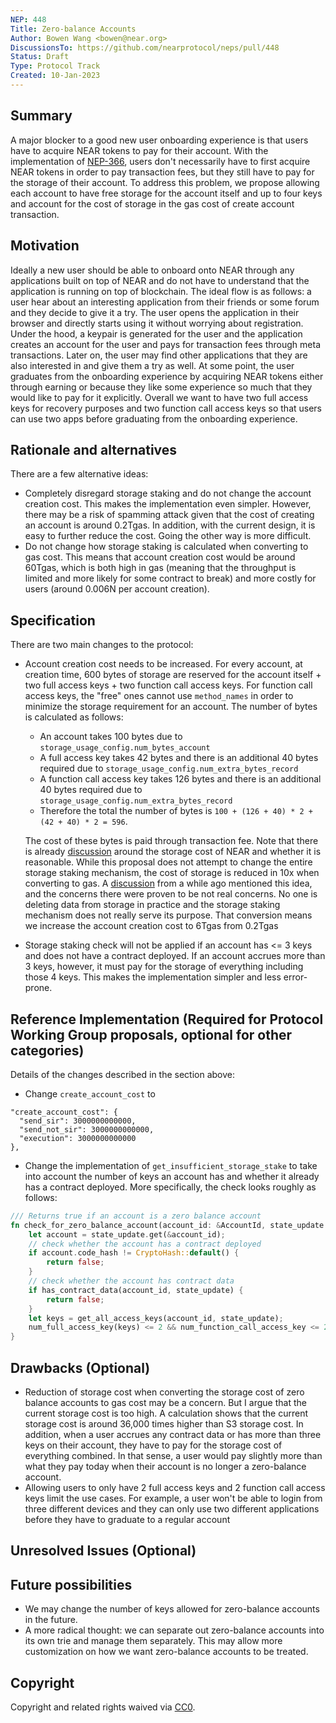 ```yaml
---
NEP: 448
Title: Zero-balance Accounts
Author: Bowen Wang <bowen@near.org>
DiscussionsTo: https://github.com/nearprotocol/neps/pull/448
Status: Draft
Type: Protocol Track
Created: 10-Jan-2023
---
```


## Summary

A major blocker to a good new user onboarding experience is that users have to acquire NEAR tokens to pay for
their account. With the implementation of [NEP-366](https://github.com/near/NEPs/pull/366), users don't necessarily have
to first acquire NEAR tokens in order to pay transaction fees, but they still have to pay for the storage of their account.
To address this problem, we propose allowing each account to have free storage for the account itself and up to four keys
and account for the cost of storage in the gas cost of create account transaction. 

## Motivation

Ideally a new user should be able to onboard onto NEAR through any applications built on top of NEAR and do not have to
understand that the application is running on top of blockchain. The ideal flow is as follows: a user hear about an interesting
application from their friends or some forum and they decide to give it a try. The user opens the application in their
browser and directly starts using it without worrying about registration. Under the hood, a keypair is generated for the
user and the application creates an account for the user and pays for transaction fees through meta transactions. Later on,
the user may find other applications that they are also interested in and give them a try as well. At some point, the user
graduates from the onboarding experience by acquiring NEAR tokens either through earning or because they like some experience
so much that they would like to pay for it explicitly. Overall we want to have two full access keys for recovery purposes
and two function call access keys so that users can use two apps before graduating from the onboarding experience.

## Rationale and alternatives

There are a few alternative ideas:
* Completely disregard storage staking and do not change the account creation cost. This makes the implementation even
simpler. However, there may be a risk of spamming attack given that the cost of creating an account is around 0.2Tgas.
In addition, with the current design, it is easy to further reduce the cost. Going the other way is more difficult.
* Do not change how storage staking is calculated when converting to gas cost. This means that account creation cost would
be around 60Tgas, which is both high in gas (meaning that the throughput is limited and more likely for some contract to break)
and more costly for users (around 0.006N per account creation).

## Specification

There are two main changes to the protocol:
* Account creation cost needs to be increased. For every account, at creation time, 600 bytes of storage are reserved
for the account itself + two full access keys + two function call access keys. For function call access keys,
the "free" ones cannot use `method_names` in order to minimize the storage requirement for an account.
The number of bytes is calculated as follows:
  - An account takes 100 bytes due to `storage_usage_config.num_bytes_account`
  - A full access key takes 42 bytes and there is an additional 40 bytes required due to `storage_usage_config.num_extra_bytes_record`
  - A function call access key takes 126 bytes and there is an additional 40 bytes required due to `storage_usage_config.num_extra_bytes_record`
  - Therefore the total the number of bytes is `100 + (126 + 40) * 2 + (42 + 40) * 2 = 596`.

  The cost of these bytes is paid through transaction fee. Note that there is already [discussion](https://github.com/near/NEPs/issues/415)
around the storage cost of NEAR and whether it is reasonable. While this proposal does not attempt to change the entire
storage staking mechanism, the cost of storage is reduced in 10x when converting to gas. A [discussion](https://gov.near.org/t/storage-staking-price/399)
from a while ago mentioned this idea, and the concerns there were proven to be not real concerns. No one is deleting
data from storage in practice and the storage staking mechanism does not really serve its purpose. That conversion means
we increase the account creation cost to 6Tgas from 0.2Tgas
* Storage staking check will not be applied if an account has <= 3 keys and does not have a contract deployed. If an
account accrues more than 3 keys, however, it must pay for the storage of everything including those 4 keys. This makes
the implementation simpler and less error-prone.

## Reference Implementation (Required for Protocol Working Group proposals, optional for other categories)

Details of the changes described in the section above:
* Change `create_account_cost` to
```
"create_account_cost": {
  "send_sir": 3000000000000,
  "send_not_sir": 3000000000000,
  "execution": 3000000000000
},
```
* Change the implementation of `get_insufficient_storage_stake` to take into account the number of keys an account has
and whether it already has a contract deployed. More specifically, the check looks roughly as follows:
```rust
/// Returns true if an account is a zero balance account
fn check_for_zero_balance_account(account_id: &AccountId, state_update: &TrieUpdate) -> bool {
    let account = state_update.get(&account_id);
    // check whether the account has a contract deployed
    if account.code_hash != CryptoHash::default() {
        return false;
    }
    // check whether the account has contract data
    if has_contract_data(account_id, state_update) {
        return false;
    }
    let keys = get_all_access_keys(account_id, state_update);
    num_full_access_key(keys) <= 2 && num_function_call_access_key <= 2
}
```

## Drawbacks (Optional)

- Reduction of storage cost when converting the storage cost of zero balance accounts to gas cost may be a concern. But
I argue that the current storage cost is too high. A calculation shows that the current storage cost is around 36,000 times
higher than S3 storage cost. In addition, when a user accrues any contract data or has more than three keys on their account,
they have to pay for the storage cost of everything combined. In that sense, a user would pay slightly more than what
they pay today when their account is no longer a zero-balance account.
- Allowing users to only have 2 full access keys and 2 function call access keys limit the use cases. For example,
a user won't be able to login from three different devices and they can only use two different applications before they
have to graduate to a regular account

## Unresolved Issues (Optional)

## Future possibilities

- We may change the number of keys allowed for zero-balance accounts in the future.
- A more radical thought: we can separate out zero-balance accounts into its own trie and manage them separately. This
may allow more customization on how we want zero-balance accounts to be treated.

## Copyright

[copyright]: #copyright

Copyright and related rights waived via [CC0](https://creativecommons.org/publicdomain/zero/1.0/).
